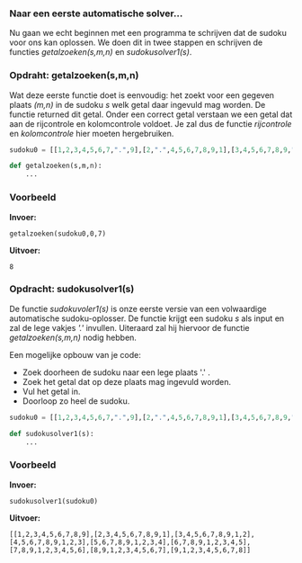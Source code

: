 ### Naar een eerste automatische solver...
Nu gaan we echt beginnen met een programma te schrijven dat de sudoku voor ons kan oplossen. We doen dit in twee stappen en schrijven de functies *getalzoeken(s,m,n)* en *sudokusolver1(s)*.

### Opdraht: getalzoeken(s,m,n)
Wat deze eerste functie doet is eenvoudig: het zoekt voor een gegeven plaats *(m,n)* in de sudoku *s* welk getal daar ingevuld mag worden. De functie returned dit getal. Onder een correct getal verstaan we een getal dat aan de rijcontrole en kolomcontrole voldoet. Je zal dus de functie *rijcontrole* en *kolomcontrole* hier moeten hergebruiken.

```python
sudoku0 = [[1,2,3,4,5,6,7,".",9],[2,".",4,5,6,7,8,9,1],[3,4,5,6,7,8,9,".",2],[4,5,".",7,8,9,1,2,3],[5,6,7,8,9,1,2,3,4],[6,7,8,9,1,2,3,4,5],[7,8,9,1,2,3,4,5,6],[8,9,1,2,3,4,5,6,7],[9,1,2,3,4,5,6,7,8]]

def getalzoeken(s,m,n):
    ...
```
### Voorbeeld
**Invoer:**

    getalzoeken(sudoku0,0,7)
    
**Uitvoer:**

    8

### Opdracht: sudokusolver1(s)
De functie *sudokuvoler1(s)* is onze eerste versie van een volwaardige automatische sudoku-oplosser. De functie krijgt een sudoku *s* als input en zal de lege vakjes *'.'* invullen. Uiteraard zal hij hiervoor de functie *getalzoeken(s,m,n)* nodig hebben.

Een mogelijke opbouw van je code:

- Zoek doorheen de sudoku naar een lege plaats '.' .
- Zoek het getal dat op deze plaats mag ingevuld worden.
- Vul het getal in.
- Doorloop zo heel de sudoku.

```python
sudoku0 = [[1,2,3,4,5,6,7,".",9],[2,".",4,5,6,7,8,9,1],[3,4,5,6,7,8,9,".",2],[4,5,".",7,8,9,1,2,3],[5,6,7,8,9,1,2,3,4],[6,7,8,9,1,2,3,4,5],[7,8,9,1,2,3,4,5,6],[8,9,1,2,3,4,5,6,7],[9,1,2,3,4,5,6,7,8]]

def sudokusolver1(s):
    ...
```

### Voorbeeld
**Invoer:**

    sudokusolver1(sudoku0)
    
**Uitvoer:**

    [[1,2,3,4,5,6,7,8,9],[2,3,4,5,6,7,8,9,1],[3,4,5,6,7,8,9,1,2],[4,5,6,7,8,9,1,2,3],[5,6,7,8,9,1,2,3,4],[6,7,8,9,1,2,3,4,5],[7,8,9,1,2,3,4,5,6],[8,9,1,2,3,4,5,6,7],[9,1,2,3,4,5,6,7,8]]


